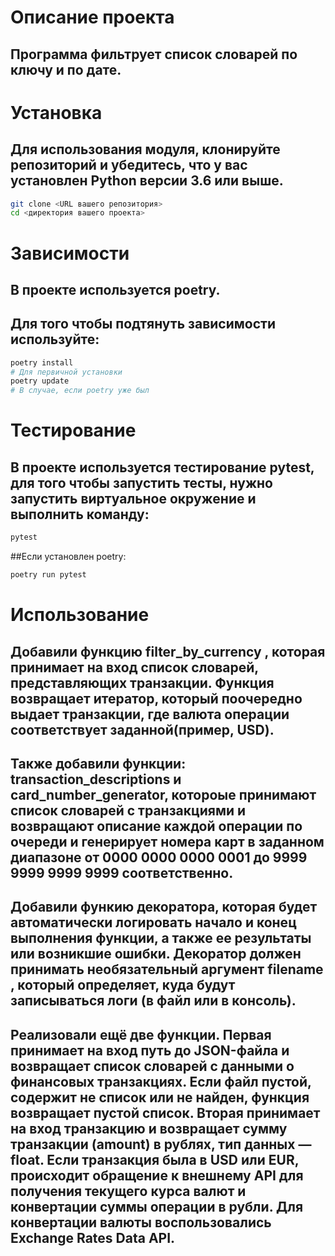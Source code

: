 # Описание проекта
## Программа фильтрует список словарей по ключу и по дате.
# Установка
## Для использования модуля, клонируйте репозиторий и убедитесь, что у вас установлен Python версии 3.6 или выше.
```bash
git clone <URL вашего репозитория>
cd <директория вашего проекта>
```
# Зависимости
## В проекте используется poetry.
## Для того чтобы подтянуть зависимости используйте:
```bash
poetry install
# Для первичной установки
poetry update
# В случае, если poetry уже был
```
# Тестирование
## В проекте используется тестирование pytest, для того чтобы запустить тесты, нужно запустить виртуальное окружение и выполнить команду:
```bash
pytest
```
##Если установлен poetry:
```bash
poetry run pytest
```
# Использование
## Добавили функцию filter_by_currency , которая принимает на вход список словарей, представляющих транзакции. Функция возвращает итератор, который поочередно выдает транзакции, где валюта операции соответствует заданной(пример, USD).
## Также добавили функции: transaction_descriptions и card_number_generator, котороые принимают список словарей с транзакциями и возвращают описание каждой операции по очереди и генерирует номера карт в заданном диапазоне от 0000 0000 0000 0001 до 9999 9999 9999 9999 соответственно.
## Добавили функию декоратора, которая будет автоматически логировать начало и конец выполнения функции, а также ее результаты или возникшие ошибки. Декоратор должен принимать необязательный аргумент filename , который определяет, куда будут записываться логи (в файл или в консоль).
## Реализовали ещё две функции. Первая принимает на вход путь до JSON-файла и возвращает список словарей с данными о финансовых транзакциях. Если файл пустой, содержит не список или не найден, функция возвращает пустой список. Вторая принимает на вход транзакцию и возвращает сумму транзакции (amount) в рублях, тип данных — float. Если транзакция была в USD или EUR, происходит обращение к внешнему API для получения текущего курса валют и конвертации суммы операции в рубли. Для конвертации валюты воспользовались Exchange Rates Data API.
